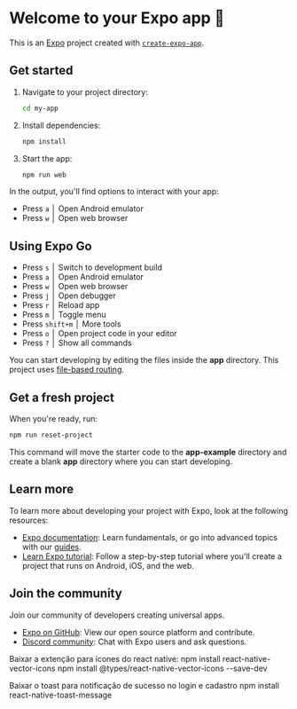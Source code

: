 
# Welcome to your Expo app 👋

This is an [Expo](https://expo.dev) project created with [`create-expo-app`](https://www.npmjs.com/package/create-expo-app).

## Get started

1. Navigate to your project directory:

   ```bash
   cd my-app
   ```

2. Install dependencies:

   ```bash
   npm install
   ```

3. Start the app:

   ```bash
   npm run web
   ```

In the output, you'll find options to interact with your app:

- Press `a` │ Open Android emulator
- Press `w` │ Open web browser

## Using Expo Go

- Press `s` │ Switch to development build
- Press `a` │ Open Android emulator
- Press `w` │ Open web browser
- Press `j` │ Open debugger
- Press `r` │ Reload app
- Press `m` │ Toggle menu
- Press `shift+m` │ More tools
- Press `o` │ Open project code in your editor
- Press `?` │ Show all commands

You can start developing by editing the files inside the **app** directory. This project uses [file-based routing](https://docs.expo.dev/router/introduction).

## Get a fresh project

When you're ready, run:

```bash
npm run reset-project
```

This command will move the starter code to the **app-example** directory and create a blank **app** directory where you can start developing.

## Learn more

To learn more about developing your project with Expo, look at the following resources:

- [Expo documentation](https://docs.expo.dev/): Learn fundamentals, or go into advanced topics with our [guides](https://docs.expo.dev/guides).
- [Learn Expo tutorial](https://docs.expo.dev/tutorial/introduction/): Follow a step-by-step tutorial where you'll create a project that runs on Android, iOS, and the web.

## Join the community

Join our community of developers creating universal apps.

- [Expo on GitHub](https://github.com/expo/expo): View our open source platform and contribute.
- [Discord community](https://chat.expo.dev): Chat with Expo users and ask questions.

Baixar a extenção para ícones do react native:
npm install react-native-vector-icons
npm install @types/react-native-vector-icons --save-dev

Baixar o toast para notificação de sucesso no login e cadastro
npm install react-native-toast-message



